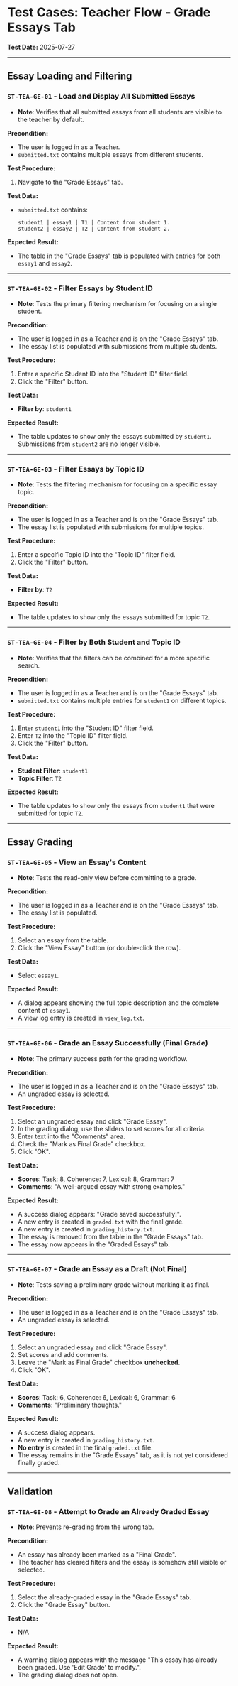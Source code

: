 
# Test Cases: Teacher Flow - Grade Essays Tab

**Test Date:** 2025-07-27

---

## Essay Loading and Filtering

### `ST-TEA-GE-01` - Load and Display All Submitted Essays
*   **Note**: Verifies that all submitted essays from all students are visible to the teacher by default.

**Precondition:**
*   The user is logged in as a Teacher.
*   `submitted.txt` contains multiple essays from different students.

**Test Procedure:**
1.  Navigate to the "Grade Essays" tab.

**Test Data:**
*   `submitted.txt` contains:
    ```
    student1 | essay1 | T1 | Content from student 1.
    student2 | essay2 | T2 | Content from student 2.
    ```

**Expected Result:**
*   The table in the "Grade Essays" tab is populated with entries for both `essay1` and `essay2`.

---

### `ST-TEA-GE-02` - Filter Essays by Student ID
*   **Note**: Tests the primary filtering mechanism for focusing on a single student.

**Precondition:**
*   The user is logged in as a Teacher and is on the "Grade Essays" tab.
*   The essay list is populated with submissions from multiple students.

**Test Procedure:**
1.  Enter a specific Student ID into the "Student ID" filter field.
2.  Click the "Filter" button.

**Test Data:**
*   **Filter by**: `student1`

**Expected Result:**
*   The table updates to show only the essays submitted by `student1`. Submissions from `student2` are no longer visible.

---

### `ST-TEA-GE-03` - Filter Essays by Topic ID
*   **Note**: Tests the filtering mechanism for focusing on a specific essay topic.

**Precondition:**
*   The user is logged in as a Teacher and is on the "Grade Essays" tab.
*   The essay list is populated with submissions for multiple topics.

**Test Procedure:**
1.  Enter a specific Topic ID into the "Topic ID" filter field.
2.  Click the "Filter" button.

**Test Data:**
*   **Filter by**: `T2`

**Expected Result:**
*   The table updates to show only the essays submitted for topic `T2`.

---

### `ST-TEA-GE-04` - Filter by Both Student and Topic ID
*   **Note**: Verifies that the filters can be combined for a more specific search.

**Precondition:**
*   The user is logged in as a Teacher and is on the "Grade Essays" tab.
*   `submitted.txt` contains multiple entries for `student1` on different topics.

**Test Procedure:**
1.  Enter `student1` into the "Student ID" filter field.
2.  Enter `T2` into the "Topic ID" filter field.
3.  Click the "Filter" button.

**Test Data:**
*   **Student Filter**: `student1`
*   **Topic Filter**: `T2`

**Expected Result:**
*   The table updates to show only the essays from `student1` that were submitted for topic `T2`.

---

## Essay Grading

### `ST-TEA-GE-05` - View an Essay's Content
*   **Note**: Tests the read-only view before committing to a grade.

**Precondition:**
*   The user is logged in as a Teacher and is on the "Grade Essays" tab.
*   The essay list is populated.

**Test Procedure:**
1.  Select an essay from the table.
2.  Click the "View Essay" button (or double-click the row).

**Test Data:**
*   Select `essay1`.

**Expected Result:**
*   A dialog appears showing the full topic description and the complete content of `essay1`.
*   A view log entry is created in `view_log.txt`.

---

### `ST-TEA-GE-06` - Grade an Essay Successfully (Final Grade)
*   **Note**: The primary success path for the grading workflow.

**Precondition:**
*   The user is logged in as a Teacher and is on the "Grade Essays" tab.
*   An ungraded essay is selected.

**Test Procedure:**
1.  Select an ungraded essay and click "Grade Essay".
2.  In the grading dialog, use the sliders to set scores for all criteria.
3.  Enter text into the "Comments" area.
4.  Check the "Mark as Final Grade" checkbox.
5.  Click "OK".

**Test Data:**
*   **Scores**: Task: 8, Coherence: 7, Lexical: 8, Grammar: 7
*   **Comments**: "A well-argued essay with strong examples."

**Expected Result:**
*   A success dialog appears: "Grade saved successfully!".
*   A new entry is created in `graded.txt` with the final grade.
*   A new entry is created in `grading_history.txt`.
*   The essay is removed from the table in the "Grade Essays" tab.
*   The essay now appears in the "Graded Essays" tab.

---

### `ST-TEA-GE-07` - Grade an Essay as a Draft (Not Final)
*   **Note**: Tests saving a preliminary grade without marking it as final.

**Precondition:**
*   The user is logged in as a Teacher and is on the "Grade Essays" tab.
*   An ungraded essay is selected.

**Test Procedure:**
1.  Select an ungraded essay and click "Grade Essay".
2.  Set scores and add comments.
3.  Leave the "Mark as Final Grade" checkbox **unchecked**.
4.  Click "OK".

**Test Data:**
*   **Scores**: Task: 6, Coherence: 6, Lexical: 6, Grammar: 6
*   **Comments**: "Preliminary thoughts."

**Expected Result:**
*   A success dialog appears.
*   A new entry is created in `grading_history.txt`.
*   **No entry** is created in the final `graded.txt` file.
*   The essay remains in the "Grade Essays" tab, as it is not yet considered finally graded.

---

## Validation

### `ST-TEA-GE-08` - Attempt to Grade an Already Graded Essay
*   **Note**: Prevents re-grading from the wrong tab.

**Precondition:**
*   An essay has already been marked as a "Final Grade".
*   The teacher has cleared filters and the essay is somehow still visible or selected.

**Test Procedure:**
1.  Select the already-graded essay in the "Grade Essays" tab.
2.  Click the "Grade Essay" button.

**Test Data:**
*   N/A

**Expected Result:**
*   A warning dialog appears with the message "This essay has already been graded. Use 'Edit Grade' to modify.".
*   The grading dialog does not open.

